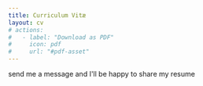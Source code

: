 ```yaml
---
title: Curriculum Vitæ
layout: cv
# actions:
#   - label: "Download as PDF"
#     icon: pdf
#     url: "#pdf-asset"
---
```


send me a message and I'll be happy to share my resume